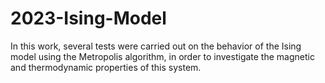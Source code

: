 # 2023-Ising-Model
In this work, several tests were carried out on the behavior of the Ising model using the Metropolis algorithm, in order to investigate the magnetic and thermodynamic properties of this system.
